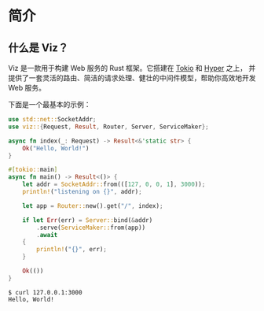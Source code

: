 # 简介

## 什么是 Viz？

Viz 是一款用于构建 Web 服务的 Rust 框架。它搭建在 [Tokio] 和 [Hyper] 之上，
并提供了一套灵活的路由、简洁的请求处理、健壮的中间件模型，帮助你高效地开发 Web 服务。

下面是一个最基本的示例：

```rust
use std::net::SocketAddr;
use viz::{Request, Result, Router, Server, ServiceMaker};

async fn index(_: Request) -> Result<&'static str> {
    Ok("Hello, World!")
}

#[tokio::main]
async fn main() -> Result<()> {
    let addr = SocketAddr::from(([127, 0, 0, 1], 3000));
    println!("listening on {}", addr);

    let app = Router::new().get("/", index);

    if let Err(err) = Server::bind(&addr)
        .serve(ServiceMaker::from(app))
        .await
    {
        println!("{}", err);
    }

    Ok(())
}
```

```console
$ curl 127.0.0.1:3000
Hello, World!
```

[Tokio]: https://tokio.rs/
[Hyper]: https://hyper.rs/
